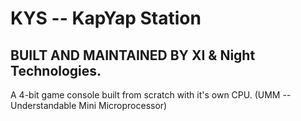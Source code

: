 # KYS -- KapYap Station
## BUILT AND MAINTAINED BY XI & Night Technologies.

A 4-bit game console built from scratch with it's own CPU. (UMM -- Understandable Mini Microprocessor)
